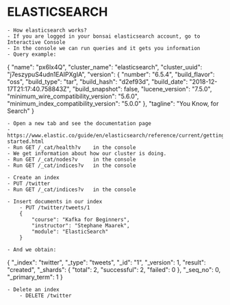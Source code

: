 # ELASTICSEARCH

	- How elasticsearch works?
	- If you are logged in your bonsai elasticsearch account, go to Interactive Console
	- In the console we can run queries and it gets you information
	- Query example: 

{
  "name": "px6lx4Q",
  "cluster_name": "elasticsearch",
  "cluster_uuid": "j7eszypuS4udn1EAIPXgIA",
  "version": {
    "number": "6.5.4",
    "build_flavor": "oss",
    "build_type": "tar",
    "build_hash": "d2ef93d",
    "build_date": "2018-12-17T21:17:40.758843Z",
    "build_snapshot": false,
    "lucene_version": "7.5.0",
    "minimum_wire_compatibility_version": "5.6.0",
    "minimum_index_compatibility_version": "5.0.0"
  },
  "tagline": "You Know, for Search"
}

	- Open a new tab and see the documentation page
	- https://www.elastic.co/guide/en/elasticsearch/reference/current/getting-started.html
	- Run GET /_cat/health?v 	in the console
	- We get information about how our cluster is doing.
	- Run GET /_cat/nodes?v 	in the console
	- Run GET /_cat/indices?v	in the console

	- Create an index
	- PUT /twitter
	- Run GET /_cat/indices?v	in the console
	
	- Insert documents in our index
		- PUT /twitter/tweets/1
		{
			"course": "Kafka for Beginners",
			"instructor": "Stephane Maarek",
			"module": "ElasticSearch"
		}

	- And we obtain: 

{
  "_index": "twitter",
  "_type": "tweets",
  "_id": "1",
  "_version": 1,
  "result": "created",
  "_shards": {
    "total": 2,
    "successful": 2,
    "failed": 0
  },
  "_seq_no": 0,
  "_primary_term": 1
}

	- Delete an index
		- DELETE /twitter